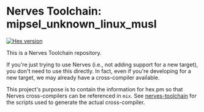 # Nerves Toolchain: mipsel_unknown_linux_musl

[![Hex version](https://img.shields.io/hexpm/v/nerves_toolchain_mipsel_unknown_linux_musl.svg "Hex version")](https://hex.pm/packages/nerves_toolchain_mipsel_unknown_linux_musl)

This is a Nerves Toolchain repository.

If you're just trying to use Nerves (i.e., not adding support for a new
target), you don't need to use this directly. In fact, even if you're
developing for a new target, we may already have a cross-compiler available.

This project's purpose is to contain the information for hex.pm so that Nerves
cross-compilers can be referenced in `mix`. See
[nerves-toolchain](https://github.com/nerves-project/nerves-toolchain) for
the scripts used to generate the actual cross-compiler.

